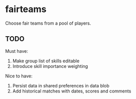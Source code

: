 # fairteams

Choose fair teams from a pool of players.

## TODO
Must have:
1. Make group list of skills editable
2. Introduce skill importance weighting

Nice to have:
1. Persist data in shared preferences in data blob
2. Add historical matches with dates, scores and comments
